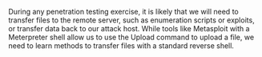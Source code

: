 During any penetration testing exercise, it is likely that we will need to transfer files to the remote server, such as enumeration scripts or exploits, or transfer data back to our attack host. While tools like Metasploit with a Meterpreter shell allow us to use the Upload command to upload a file, we need to learn methods to transfer files with a standard reverse shell.
